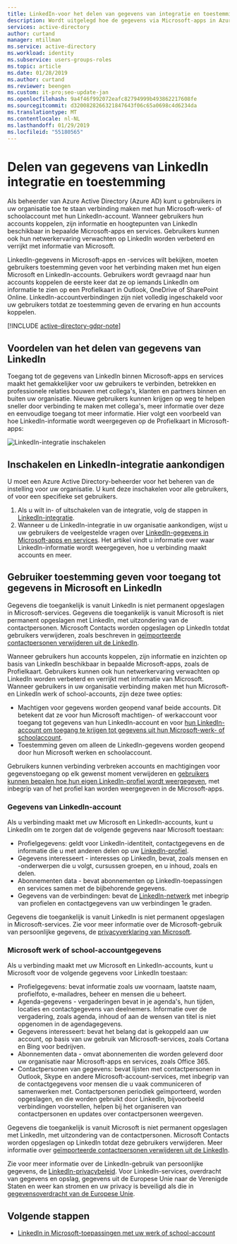 ```yaml
---
title: LinkedIn-voor het delen van gegevens van integratie en toestemming in Azure Active Directory | Microsoft Docs
description: Wordt uitgelegd hoe de gegevens via Microsoft-apps in Azure Active Directory voor het delen van LinkedIn-integratie
services: active-directory
author: curtand
manager: mtillman
ms.service: active-directory
ms.workload: identity
ms.subservice: users-groups-roles
ms.topic: article
ms.date: 01/28/2019
ms.author: curtand
ms.reviewer: beengen
ms.custom: it-pro;seo-update-jan
ms.openlocfilehash: 9a4f46f992072eafc82794999b493862217608fe
ms.sourcegitcommit: d3200828266321847643f06c65a0698c4d6234da
ms.translationtype: MT
ms.contentlocale: nl-NL
ms.lasthandoff: 01/29/2019
ms.locfileid: "55180565"
---
```

# <a name="linkedin-integration-data-sharing-and-consent"></a>Delen van gegevens van LinkedIn integratie en toestemming

Als beheerder van Azure Active Directory (Azure AD) kunt u gebruikers in uw organisatie toe te staan verbinding maken met hun Microsoft-werk- of schoolaccount met hun LinkedIn-account. Wanneer gebruikers hun accounts koppelen, zijn informatie en hoogtepunten van LinkedIn beschikbaar in bepaalde Microsoft-apps en services. Gebruikers kunnen ook hun netwerkervaring verwachten op LinkedIn worden verbeterd en verrijkt met informatie van Microsoft.

LinkedIn-gegevens in Microsoft-apps en -services wilt bekijken, moeten gebruikers toestemming geven voor het verbinding maken met hun eigen Microsoft en LinkedIn-accounts. Gebruikers wordt gevraagd naar hun accounts koppelen de eerste keer dat ze op iemands LinkedIn om informatie te zien op een Profielkaart in Outlook, OneDrive of SharePoint Online. LinkedIn-accountverbindingen zijn niet volledig ingeschakeld voor uw gebruikers totdat ze toestemming geven de ervaring en hun accounts koppelen.

[!INCLUDE [active-directory-gdpr-note](../../../includes/gdpr-hybrid-note.md)]

## <a name="benefits-of-sharing-linkedin-information"></a>Voordelen van het delen van gegevens van LinkedIn

Toegang tot de gegevens van LinkedIn binnen Microsoft-apps en services maakt het gemakkelijker voor uw gebruikers te verbinden, betrekken en professionele relaties bouwen met collega's, klanten en partners binnen en buiten uw organisatie. Nieuwe gebruikers kunnen krijgen op weg te helpen sneller door verbinding te maken met collega's, meer informatie over deze en eenvoudige toegang tot meer informatie. Hier volgt een voorbeeld van hoe LinkedIn-informatie wordt weergegeven op de Profielkaart in Microsoft-apps:

![LinkedIn-integratie inschakelen](./media/linkedin-user-consent/display-example.png)

## <a name="enable-and-announce-linkedin-integration"></a>Inschakelen en LinkedIn-integratie aankondigen

U moet een Azure Active Directory-beheerder voor het beheren van de instelling voor uw organisatie. U kunt deze inschakelen voor alle gebruikers, of voor een specifieke set gebruikers.

1. Als u wilt in- of uitschakelen van de integratie, volg de stappen in [LinkedIn-integratie](linkedin-integration.md).
2. Wanneer u de LinkedIn-integratie in uw organisatie aankondigen, wijst u uw gebruikers de veelgestelde vragen over [LinkedIn-gegevens in Microsoft-apps en services](https://support.office.com/article/about-linkedin-information-and-features-in-microsoft-apps-and-services-dc81cc70-4d64-4755-9f1c-b9536e34d381). Het artikel vindt u informatie over waar LinkedIn-informatie wordt weergegeven, hoe u verbinding maakt accounts en meer.

## <a name="user-consent-for-data-access-in-microsoft-and-linkedin"></a>Gebruiker toestemming geven voor toegang tot gegevens in Microsoft en LinkedIn

Gegevens die toegankelijk is vanuit LinkedIn is niet permanent opgeslagen in Microsoft-services. Gegevens die toegankelijk is vanuit Microsoft is niet permanent opgeslagen met LinkedIn, met uitzondering van de contactpersonen. Microsoft Contacts worden opgeslagen op LinkedIn totdat gebruikers verwijderen, zoals beschreven in [geïmporteerde contactpersonen verwijderen uit de LinkedIn](https://www.linkedin.com/help/linkedin/answer/43377).

Wanneer gebruikers hun accounts koppelen, zijn informatie en inzichten op basis van LinkedIn beschikbaar in bepaalde Microsoft-apps, zoals de Profielkaart. Gebruikers kunnen ook hun netwerkervaring verwachten op LinkedIn worden verbeterd en verrijkt met informatie van Microsoft.
Wanneer gebruikers in uw organisatie verbinding maken met hun Microsoft- en LinkedIn werk of school-accounts, zijn deze twee opties:

* Machtigen voor gegevens worden geopend vanaf beide accounts. Dit betekent dat ze voor hun Microsoft machtigen- of werkaccount voor toegang tot gegevens van hun LinkedIn-account en voor [hun LinkedIn-account om toegang te krijgen tot gegevens uit hun Microsoft-werk- of schoolaccount](https://www.linkedin.com/help/linkedin/answer/84077).
* Toestemming geven om alleen de LinkedIn-gegevens worden geopend door hun Microsoft werken en schoolaccount.

Gebruikers kunnen verbinding verbreken accounts en machtigingen voor gegevenstoegang op elk gewenst moment verwijderen en [gebruikers kunnen bepalen hoe hun eigen LinkedIn-profiel wordt weergegeven](https://www.linkedin.com/help/linkedin/answer/83), met inbegrip van of het profiel kan worden weergegeven in de Microsoft-apps.

### <a name="linkedin-account-data"></a>Gegevens van LinkedIn-account

Als u verbinding maakt met uw Microsoft en LinkedIn-accounts, kunt u LinkedIn om te zorgen dat de volgende gegevens naar Microsoft toestaan:

* Profielgegevens: geldt voor LinkedIn-identiteit, contactgegevens en de informatie die u met anderen delen op uw [LinkedIn-profiel](https://www.linkedin.com/help/linkedin/answer/15493).
* Gegevens interesseert - interesses op LinkedIn, bevat, zoals mensen en -onderwerpen die u volgt, cursussen groepen, en u inhoud, zoals en delen.
* Abonnementen data - bevat abonnementen op LinkedIn-toepassingen en services samen met de bijbehorende gegevens. 
* Gegevens van de verbindingen: bevat de [LinkedIn-netwerk](https://www.linkedin.com/help/linkedin/answer/110) met inbegrip van profielen en contactgegevens van uw verbindingen 1e graden.

Gegevens die toegankelijk is vanuit LinkedIn is niet permanent opgeslagen in Microsoft-services. Zie voor meer informatie over de Microsoft-gebruik van persoonlijke gegevens, de [privacyverklaring van Microsoft](https://privacy.microsoft.com/privacystatement/).

### <a name="microsoft-work-or-school-account-data"></a>Microsoft werk of school-accountgegevens

Als u verbinding maakt met uw Microsoft en LinkedIn-accounts, kunt u Microsoft voor de volgende gegevens voor LinkedIn toestaan:

* Profielgegevens: bevat informatie zoals uw voornaam, laatste naam, profielfoto, e-mailadres, beheer en mensen die u beheert.
* Agenda-gegevens - vergaderingen bevat in je agenda's, hun tijden, locaties en contactgegevens van deelnemers. Informatie over de vergadering, zoals agenda, inhoud of aan de wensen van titel is niet opgenomen in de agendagegevens.
* Gegevens interesseert: bevat het belang dat is gekoppeld aan uw account, op basis van uw gebruik van Microsoft-services, zoals Cortana en Bing voor bedrijven.
* Abonnementen data - omvat abonnementen die worden geleverd door uw organisatie naar Microsoft-apps en services, zoals Office 365.
* Contactpersonen van gegevens: bevat lijsten met contactpersonen in Outlook, Skype en andere Microsoft-account-services, met inbegrip van de contactgegevens voor mensen die u vaak communiceren of samenwerken met. Contactpersonen periodiek geïmporteerd, worden opgeslagen, en die worden gebruikt door LinkedIn, bijvoorbeeld verbindingen voorstellen, helpen bij het organiseren van contactpersonen en updates over contactpersonen weergeven.

Gegevens die toegankelijk is vanuit Microsoft is niet permanent opgeslagen met LinkedIn, met uitzondering van de contactpersonen. Microsoft Contacts worden opgeslagen op LinkedIn totdat deze gebruikers verwijderen. Meer informatie over [geïmporteerde contactpersonen verwijderen uit de LinkedIn](https://www.linkedin.com/help/linkedin/answer/43377).

Zie voor meer informatie over de LinkedIn-gebruik van persoonlijke gegevens, de [LinkedIn-privacybeleid](https://www.linkedin.com/legal/privacy-policy). Voor LinkedIn-services, overdracht van gegevens en opslag, gegevens uit de Europese Unie naar de Verenigde Staten en weer kan stromen en uw privacy is beveiligd als die in [gegevensoverdracht van de Europese Unie](https://www.linkedin.com/help/linkedin/answer/62533).

## <a name="next-steps"></a>Volgende stappen

* [LinkedIn in Microsoft-toepassingen met uw werk of school-account](https://www.linkedin.com/help/linkedin/answer/84077)
